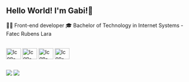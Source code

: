 ## Hello World! I'm Gabi!👋
👩‍💻 Front-end developer
🎓 Bachelor of Technology in Internet Systems - Fatec Rubens Lara

<div style="display: inline_block"><br>
 <img align="center" alt="Icon-HTML" height="30" width="40" src="https://cdn.jsdelivr.net/gh/devicons/devicon@latest/icons/html5/html5-original.svg">
 <img align="center" alt="Icon-CSS" height="30" width="40" src="https://cdn.jsdelivr.net/gh/devicons/devicon@latest/icons/css3/css3-original.svg">
 <img align="center" alt="Icon-JS" height="30" width="40" src="https://cdn.jsdelivr.net/gh/devicons/devicon@latest/icons/javascript/javascript-original.svg">
 <img align="center" alt="Icon-JS" height="30" width="40" src="https://cdn.jsdelivr.net/gh/devicons/devicon@latest/icons/react/react-original.svg">
</div>
 
 ##
 
 <div> 
  <a href = "mailto:gabriela.nagamuta@gmail.com" target="_blank"><img src="https://img.shields.io/badge/-Gmail-%23333?style=for-the-badge&logo=gmail&logoColor=white"></a>
  <a href="https://www.linkedin.com/in/gabriela-nagamuta-718b84211/" target="_blank"><img src="https://img.shields.io/badge/-LinkedIn-%230077B5?style=for-the-badge&logo=linkedin&logoColor=white"></a> 
 </div>

